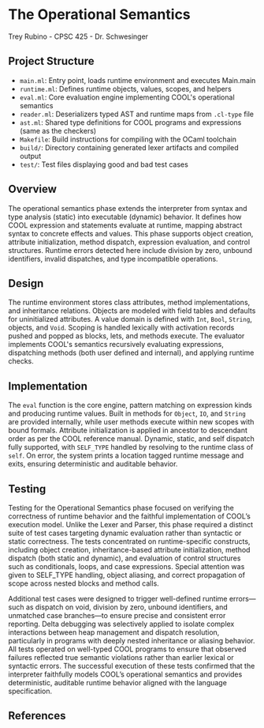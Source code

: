 # The Operational Semantics 
Trey Rubino - 
CPSC 425 -
Dr. Schwesinger

## Project Structure
- `main.ml`: Entry point, loads runtime environment and executes Main.main
- `runtime.ml`: Defines runtime objects, values, scopes, and helpers
- `eval.ml`: Core evaluation engine implementing COOL's operational semantics
- `reader.ml`: Deserializers typed AST and runtime maps from `.cl-type` file
- `ast.ml`: Shared type definitions for COOL programs and expressions (same as the checkers)
- `Makefile`: Build instructions for compiling with the OCaml toolchain  
- `build/`: Directory containing generated lexer artifacts and compiled output  
- `test/`: Test files displaying good and bad test cases

## Overview
The operational semantics phase extends the interpreter from syntax and type analysis (static) into executable (dynamic)
behavior. It defines how COOL expression and statements evaluate at runtime, mapping abstract syntax to concrete effects and
values. This phase supports object creation, attribute initialization, method dispatch, expression evaluation, and control
structures. Runtime errors detected here include division by zero, unbound identifiers, invalid dispatches, and type
incompatible operations.

## Design
The runtime environment stores class attributes, method implementations, and inheritance relations. Objects are
modeled with field tables and defaults for uninitialized attributes. A value domain is defined with `Int`, `Bool`,
`String`, objects, and `Void`. Scoping is handled lexically with activation records pushed and popped as blocks,
lets, and methods execute. The evaluator implements COOL's semantics recursively evaluating expressions, dispatching
methods (both user defined and internal), and applying runtime checks.

## Implementation
The `eval` function is the core engine, pattern matching on expression kinds and producing runtime values. Built in
methods for `Object`, `IO`, and `String` are provided internally, while user methods execute within new scopes with bound
formals. Attribute initialization is applied in ancestor to descendant order as per the COOL reference manual. Dynamic,
static, and self dispatch fully supported, with `SELF_TYPE` handled by resolving to the runtime class of `self`. On error, 
the system prints a location tagged runtime message and exits, ensuring deterministic and auditable behavior.

## Testing
Testing for the Operational Semantics phase focused on verifying the correctness of runtime behavior and the faithful implementation 
of COOL’s execution model. Unlike the Lexer and Parser, this phase required a distinct suite of test cases targeting dynamic evaluation 
rather than syntactic or static correctness. The tests concentrated on runtime-specific constructs, including object creation, 
inheritance-based attribute initialization, method dispatch (both static and dynamic), and evaluation of control structures such as 
conditionals, loops, and case expressions. Special attention was given to SELF_TYPE handling, object aliasing, and correct propagation 
of scope across nested blocks and method calls.

Additional test cases were designed to trigger well-defined runtime errors—such as dispatch on void, division by zero, unbound identifiers, 
and unmatched case branches—to ensure precise and consistent error reporting. Delta debugging was selectively applied to isolate complex 
interactions between heap management and dispatch resolution, particularly in programs with deeply nested inheritance or aliasing behavior. 
All tests operated on well-typed COOL programs to ensure that observed failures reflected true semantic violations rather than earlier lexical 
or syntactic errors. The successful execution of these tests confirmed that the interpreter faithfully models COOL’s operational semantics and
provides deterministic, auditable runtime behavior aligned with the language specification.

## References


